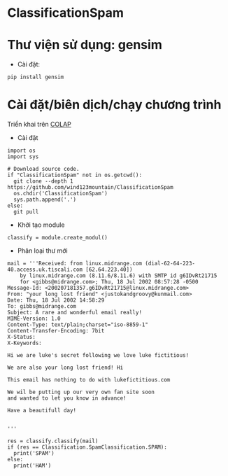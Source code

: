 # ClassificationSpam

# Thư viện sử dụng: gensim
* Cài đặt: 
```
pip install gensim
```

# Cài đặt/biên dịch/chạy chương trình

Triển khai trên [COLAP](https://colab.research.google.com/drive/1dOfIfInPU9wL0EjSz8DxCVYMnZU8WsDO#scrollTo=LMkNW9xu0lHw)

* Cài đặt
```
import os
import sys

# Download source code.
if "ClassificationSpam" not in os.getcwd():
  git clone --depth 1 https://github.com/wind123mountain/ClassificationSpam
  os.chdir('ClassificationSpam')
  sys.path.append('.')
else:
  git pull
```

* Khởi tạo module
```
classify = module.create_modul()
```

* Phân loại thư mới

```
mail = '''Received: from linux.midrange.com (dial-62-64-223-40.access.uk.tiscali.com [62.64.223.40])
	by linux.midrange.com (8.11.6/8.11.6) with SMTP id g6IDvRt21715
	for <gibbs@midrange.com>; Thu, 18 Jul 2002 08:57:28 -0500
Message-Id: <200207181357.g6IDvRt21715@linux.midrange.com>
From: "your long lost friend" <justokandgroovy@kunmail.com>
Date: Thu, 18 Jul 2002 14:58:29
To: gibbs@midrange.com
Subject: A rare and wonderful email really!
MIME-Version: 1.0
Content-Type: text/plain;charset="iso-8859-1"
Content-Transfer-Encoding: 7bit
X-Status: 
X-Keywords: 

Hi we are luke's secret following we love luke fictitious!

We are also your long lost friend! Hi

This email has nothing to do with lukefictitious.com

We wil be putting up our very own fan site soon
and wanted to let you know in advance!

Have a beautifull day!


'''

res = classify.classify(mail)
if (res == Classification.SpamClassification.SPAM):
  print('SPAM')
else:
  print('HAM')
  
```
